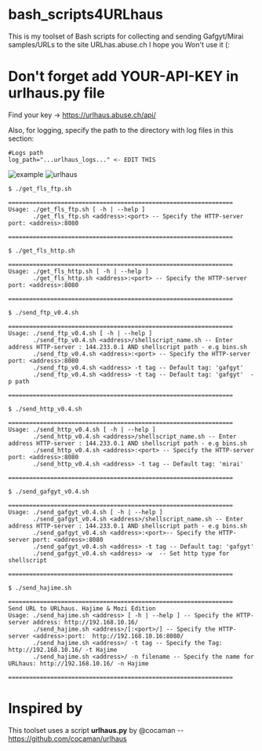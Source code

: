 # bash_scripts4URLhaus

This is my toolset of Bash scripts for collecting and sending Gafgyt/Mirai samples/URLs to the site URLhas.abuse.ch
I hope you Won't use it (:

# Don't forget add YOUR-API-KEY in urlhaus.py file

Find your key -> https://urlhaus.abuse.ch/api/

Also, for logging, specify the path to the directory with log files in this section:
```
#Logs path
log_path="...urlhaus_logs..." <- EDIT THIS 
```

![example](https://i.ibb.co/QbDPT51/carbon2.png)
![urlhaus](https://i.ibb.co/2vNzW8C/Screenshot-2021-12-25-URLhaus-Tag-gafgyt.png)

```
$ ./get_fls_ftp.sh

================================================================
Usage: ./get_fls_ftp.sh [ -h | --help ]
       ./get_fls_ftp.sh <address>:<port> -- Specify the HTTP-server port: <address>:8080

================================================================

$ ./get_fls_http.sh

================================================================
Usage: ./get_fls_http.sh [ -h | --help ]
       ./get_fls_http.sh <address>:<port> -- Specify the HTTP-server port: <address>:8080

================================================================

$ ./send_ftp_v0.4.sh

================================================================
Usage: ./send_ftp_v0.4.sh [ -h | --help ]
       ./send_ftp_v0.4.sh <address>/shellscript_name.sh -- Enter address HTTP-server : 144.233.0.1 AND shellscript path - e.g bins.sh
       ./send_ftp_v0.4.sh <address>:<port> -- Specify the HTTP-server port: <address>:8080
       ./send_ftp_v0.4.sh <address> -t tag -- Default tag: 'gafgyt'
       ./send_ftp_v0.4.sh <address> -t tag -- Default tag: 'gafgyt'  -p path

================================================================

$ ./send_http_v0.4.sh

================================================================
Usage: ./send_http_v0.4.sh [ -h | --help ]
       ./send_http_v0.4.sh <address>/shellscript_name.sh -- Enter address HTTP-server : 144.233.0.1 AND shellscript path - e.g bins.sh
       ./send_http_v0.4.sh <address>:<port> -- Specify the HTTP-server port: <address>:8080
       ./send_http_v0.4.sh <address> -t tag -- Default tag: 'mirai'

================================================================

$ ./send_gafgyt_v0.4.sh

================================================================
Usage: ./send_gafgyt_v0.4.sh [ -h | --help ]
       ./send_gafgyt_v0.4.sh <address>/shellscript_name.sh -- Enter address HTTP-server : 144.233.0.1 AND shellscript path - e.g bins.sh
       ./send_gafgyt_v0.4.sh <address>:<port>-- Specify the HTTP-server port: <address>:8080
       ./send_gafgyt_v0.4.sh <address> -t tag -- Default tag: 'gafgyt'
       ./send_gafgyt_v0.4.sh <address> -w  -- Set http type for shellscript

================================================================

$ ./send_hajime.sh

================================================================
Send URL to URLhaus. Hajime & Mozi Edition
Usage: ./send_hajime.sh <address> [ -h | --help ] -- Specify the HTTP-server address: http://192.168.10.16/
       ./send_hajime.sh <address>/[:<port>/] -- Specify the HTTP-server <address>:port:  http://192.168.10.16:8080/
       ./send_hajime.sh <address>/ -t tag -- Specify the Tag: http://192.168.10.16/ -t Hajime
       ./send_hajime.sh <address>/ -n filename -- Specify the name for URLhaus: http://192.168.10.16/ -n Hajime

================================================================
```

# Inspired by
This toolset uses a script **urlhaus.py** by @cocaman -- https://github.com/cocaman/urlhaus
